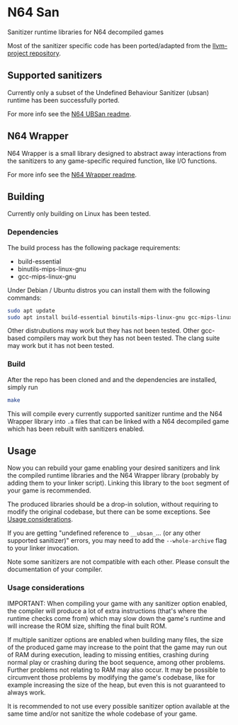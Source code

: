 # N64 San

Sanitizer runtime libraries for N64 decompiled games

Most of the sanitizer specific code has been ported/adapted from the [llvm-project repository](https://github.com/llvm/llvm-project/tree/main/compiler-rt).

## Supported sanitizers

Currently only a subset of the Undefined Behaviour Sanitizer (ubsan) runtime has been successfully ported.

For more info see the [N64 UBSan readme](src/n64_ubsan/README.md).

## N64 Wrapper

N64 Wrapper is a small library designed to abstract away interactions from the sanitizers to any game-specific required function, like I/O functions.

For more info see the [N64 Wrapper readme](src/n64_wrapper/README.md).

## Building

Currently only building on Linux has been tested.

### Dependencies

The build process has the following package requirements:

- build-essential
- binutils-mips-linux-gnu
- gcc-mips-linux-gnu

Under Debian / Ubuntu distros you can install them with the following commands:

```sh
sudo apt update
sudo apt install build-essential binutils-mips-linux-gnu gcc-mips-linux-gnu
```

Other distrubutions may work but they has not been tested.
Other gcc-based compilers may work but they has not been tested.
The clang suite may work but it has not been tested.

### Build

After the repo has been cloned and and the dependencies are installed, simply run

```sh
make
```

This will compile every currently supported sanitizer runtime and the N64 Wrapper library into `.a` files that can be linked with a N64 decompiled game which has been rebuilt with sanitizers enabled.

<!-- TODO: document current Makefile targets and variables -->

## Usage

Now you can rebuild your game enabling your desired sanitizers and link the compiled runtime libraries and the N64 Wrapper library (probably by adding them to your linker script). Linking this library to the `boot` segment of your game is recommended.

The produced libraries should be a drop-in solution, without requiring to modify the original codebase, but there can be some exceptions. See [Usage considerations](#usage-considerations).

If you are getting "undefined reference to `__ubsan_`... (or any other supported sanitizer)" errors, you may need to add the `--whole-archive` flag to your linker invocation.

Note some sanitizers are not compatible with each other. Please consult the documentation of your compiler.

### Usage considerations

IMPORTANT: When compiling your game with any sanitizer option enabled, the compiler will produce a lot of extra instructions (that's where the runtime checks come from) which may slow down the game's runtime and will increase the ROM size, shifting the final built ROM.

If multiple sanitizer options are enabled when building many files, the size of the produced game may increase to the point that the game may run out of RAM during execution, leading to missing entities, crashing during normal play or crashing during the boot sequence, among other problems. Further problems not relating to RAM may also occur. It may be possible to circumvent those problems by modifying the game's codebase, like for example increasing the size of the heap, but even this is not guaranteed to always work.

It is recommended to not use every possible sanitizer option available at the same time and/or not sanitize the whole codebase of your game.
